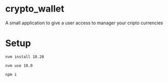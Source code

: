 # crypto_wallet

A small application to give a user access to manager your cripto currencies

# Setup

`nvm install 10.20`

`nvm use 10.0`

`npm i`
